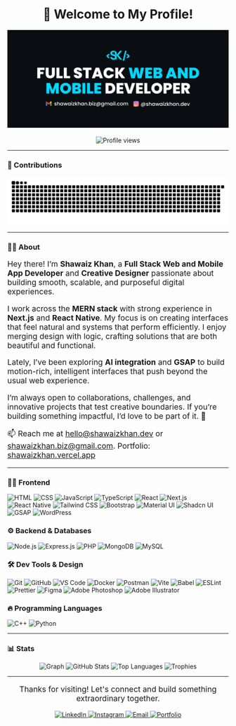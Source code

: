 <h1 align="center">👋 Welcome to My Profile!</h1>

<div align="center">
  <img src="https://github.com/shawaiz-khan/shawaiz-khan/blob/main/banner.png" alt="Intro Banner" style="max-width: 100%; height: auto;" />
</div>

<br>
<div align="center">
  <img src="https://komarev.com/ghpvc/?username=shawaiz-khan&color=blue" alt="Profile views" />
</div>

---

### 🐍 Contributions

<div align="center">
  <img src="https://raw.githubusercontent.com/shawaiz-khan/shawaiz-khan/output/snake.svg" alt="Snake Animation" />
</div>

---

### 👨‍💻 About

<p align="start" style="font-size: 1.1rem;">
  Hey there! I’m <strong>Shawaiz Khan</strong>, a <strong>Full Stack Web and Mobile App Developer</strong> and <strong>Creative Designer</strong> passionate about building smooth, scalable, and purposeful digital experiences.  
</p>

<p align="start" style="font-size: 1.1rem;">
  I work across the <strong>MERN stack</strong> with strong experience in <strong>Next.js</strong> and <strong>React Native</strong>. My focus is on creating interfaces that feel natural and systems that perform efficiently. I enjoy merging design with logic, crafting solutions that are both beautiful and functional.  
</p>

<p align="start" style="font-size: 1.1rem;">
  Lately, I’ve been exploring <strong>AI integration</strong> and <strong>GSAP</strong> to build motion-rich, intelligent interfaces that push beyond the usual web experience.  
</p>

<p align="start" style="font-size: 1.1rem;">
  I’m always open to collaborations, challenges, and innovative projects that test creative boundaries. If you’re building something impactful, I’d love to be part of it. 🚀  
</p>

<p align="start" style="font-size: 1.1rem;">
  📫 Reach me at <a href="mailto:hello@shawaizkhan.dev">hello@shawaizkhan.dev</a> or <a href="mailto:shawaizkhan.biz@gmail.com">shawaizkhan.biz@gmail.com</a>.  
  Portfolio: <a href="https://shawaizkhan.vercel.app" target="_blank">shawaizkhan.vercel.app</a>
</p>

---

### 🧑‍💻 Frontend  
<p align="start">
  <img alt="HTML" src="https://img.shields.io/badge/-HTML-E34F26?style=for-the-badge&logo=html5&logoColor=white" />
  <img alt="CSS" src="https://img.shields.io/badge/-CSS-1572B6?style=for-the-badge&logo=css3&logoColor=white" />
  <img alt="JavaScript" src="https://img.shields.io/badge/-JavaScript-F7DF1E?style=for-the-badge&logo=javascript&logoColor=black" />
  <img alt="TypeScript" src="https://img.shields.io/badge/-TypeScript-3178C6?style=for-the-badge&logo=typescript&logoColor=white" />
  <img alt="React" src="https://img.shields.io/badge/-React-61DAFB?style=for-the-badge&logo=react&logoColor=black" />
  <img alt="Next.js" src="https://img.shields.io/badge/-Next.js-000000?style=for-the-badge&logo=next.js&logoColor=white" />
  <img alt="React Native" src="https://img.shields.io/badge/-React%20Native-61DAFB?style=for-the-badge&logo=react&logoColor=black" />
  <img alt="Tailwind CSS" src="https://img.shields.io/badge/-Tailwind%20CSS-38B2AC?style=for-the-badge&logo=tailwind-css&logoColor=white" />
  <img alt="Bootstrap" src="https://img.shields.io/badge/-Bootstrap-563D7C?style=for-the-badge&logo=bootstrap&logoColor=white" />
  <img alt="Material UI" src="https://img.shields.io/badge/-Material--UI-007FFF?style=for-the-badge&logo=mui&logoColor=white" />
  <img alt="Shadcn UI" src="https://img.shields.io/badge/-Shadcn%20UI-000000?style=for-the-badge&logoColor=white" />
  <img alt="GSAP" src="https://img.shields.io/badge/-GSAP-88CE02?style=for-the-badge&logo=greensock&logoColor=white" />
  <img alt="WordPress" src="https://img.shields.io/badge/-WordPress-21759B?style=for-the-badge&logo=wordpress&logoColor=white" />
</p>

### ⚙️ Backend & Databases  
<p align="start">
  <img alt="Node.js" src="https://img.shields.io/badge/-Node.js-339933?style=for-the-badge&logo=node.js&logoColor=white" />
  <img alt="Express.js" src="https://img.shields.io/badge/-Express-000000?style=for-the-badge&logo=express&logoColor=white" />
  <img alt="PHP" src="https://img.shields.io/badge/-PHP-777BB4?style=for-the-badge&logo=php&logoColor=white" />
  <img alt="MongoDB" src="https://img.shields.io/badge/-MongoDB-47A248?style=for-the-badge&logo=mongodb&logoColor=white" />
  <img alt="MySQL" src="https://img.shields.io/badge/-MySQL-4479A1?style=for-the-badge&logo=mysql&logoColor=white" />
</p>

### 🛠️ Dev Tools & Design  
<p align="start">
  <img alt="Git" src="https://img.shields.io/badge/-Git-F05032?style=for-the-badge&logo=git&logoColor=white" />
  <img alt="GitHub" src="https://img.shields.io/badge/-GitHub-181717?style=for-the-badge&logo=github&logoColor=white" />
  <img alt="VS Code" src="https://img.shields.io/badge/-VS%20Code-007ACC?style=for-the-badge&logo=visual-studio-code&logoColor=white" />
  <img alt="Docker" src="https://img.shields.io/badge/-Docker-2496ED?style=for-the-badge&logo=docker&logoColor=white" />
  <img alt="Postman" src="https://img.shields.io/badge/-Postman-FF6C37?style=for-the-badge&logo=postman&logoColor=white" />
  <img alt="Vite" src="https://img.shields.io/badge/-Vite-646CFF?style=for-the-badge&logo=vite&logoColor=white" />
  <img alt="Babel" src="https://img.shields.io/badge/-Babel-F9DC3E?style=for-the-badge&logo=babel&logoColor=black" />
  <img alt="ESLint" src="https://img.shields.io/badge/-ESLint-4B32C3?style=for-the-badge&logo=eslint&logoColor=white" />
  <img alt="Prettier" src="https://img.shields.io/badge/-Prettier-F7B93E?style=for-the-badge&logo=prettier&logoColor=black" />
  <img alt="Figma" src="https://img.shields.io/badge/-Figma-F24E1E?style=for-the-badge&logo=figma&logoColor=white" />
  <img alt="Adobe Photoshop" src="https://img.shields.io/badge/-Photoshop-31A8FF?style=for-the-badge&logo=adobe-photoshop&logoColor=white" />
  <img alt="Adobe Illustrator" src="https://img.shields.io/badge/-Illustrator-FF9A00?style=for-the-badge&logo=adobe-illustrator&logoColor=white" />
</p>

### 🔥 Programming Languages  
<p align="start">
  <img alt="C++" src="https://img.shields.io/badge/-C++-00599C?style=for-the-badge&logo=c%2B%2B&logoColor=white" />
  <img alt="Python" src="https://img.shields.io/badge/-Python-3776AB?style=for-the-badge&logo=python&logoColor=white" />
</p>

---

### 📊 Stats

<p align="center">
  <img src="https://github-readme-activity-graph.vercel.app/graph?username=shawaiz-khan&theme=react-dark" alt="Graph" />
  <img src="https://github-readme-stats.vercel.app/api?username=shawaiz-khan&show_icons=true&theme=radical" alt="GitHub Stats" />
  <img src="https://github-readme-stats.vercel.app/api/top-langs?username=shawaiz-khan&layout=compact&theme=radical" alt="Top Languages" />
  <img src="https://camo.githubusercontent.com/f4d077f980c668898bfcc06d44f13e73486ca887fb8c7e7fa417c8aa11f461b3/68747470733a2f2f6769746875622d70726f66696c652d74726f7068792e76657263656c2e6170702f3f757365726e616d653d7368617761697a2d6b68616e267468656d653d7261646963616c266e6f2d62673d7472756526636f6c756d6e3d38267469746c653d4d756c74694c616e67756167652c436f6d6d6974732c5265706f7369746f726965732c50756c6c526571756573742c526576696577732c4973737565732c466f6c6c6f776572732c457870657269656e6365" alt="Trophies" />
</p>

---

<div>
  <p align="center" style="font-size: 1.1rem;">
    Thanks for visiting! Let's connect and build something extraordinary together.
  </p>
  <p align="center">
    <a href="https://www.linkedin.com/in/bizshawaizkhan/" target="_blank">
      <img src="https://img.shields.io/badge/LinkedIn-%230077B5.svg?&style=for-the-badge&logo=linkedin&logoColor=white" height="30" alt="LinkedIn" />
    </a>
    <a href="https://instagram.com/shawaizkhan.dev" target="_blank">
      <img src="https://img.shields.io/badge/Instagram-%23E4405F.svg?&style=for-the-badge&logo=instagram&logoColor=white" height="30" alt="Instagram" />
    </a>
    <a href="mailto:shawaizkhan.biz@gmail.com">
      <img src="https://img.shields.io/badge/Email-%23D14836.svg?&style=for-the-badge&logo=gmail&logoColor=white" height="30" alt="Email" />
    </a>
    <a href="https://shawaizkhan.vercel.app/" target="_blank">
      <img src="https://img.shields.io/badge/Portfolio-%230A0A0A.svg?&style=for-the-badge&logo=web&logoColor=white" height="30" alt="Portfolio" />
    </a>
  </p>
</div>
